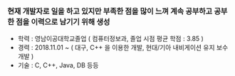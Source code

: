 ### 현재 개발자로 일을 하고 있지만 부족한 점을 많이 느껴 계속 공부하고 공부한 점을 이력으로 남기기 위해 생성

- 학력 : 영남이공대학교졸업 ( 컴퓨터정보과, 졸업 시점 평균 학점 : 3.85 )
- 경력 : 2018.11.01 ~ ( 대구, C++ 을 이용한 개발, 현대/기아 내비게이션 유지 보수 개발 )
- 기술 : C, C++, Java, DB 등등
